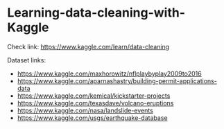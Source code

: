 # Learning-data-cleaning-with-Kaggle
Check link: https://www.kaggle.com/learn/data-cleaning

Dataset links: 
- https://www.kaggle.com/maxhorowitz/nflplaybyplay2009to2016
- https://www.kaggle.com/aparnashastry/building-permit-applications-data
- https://www.kaggle.com/kemical/kickstarter-projects
- https://www.kaggle.com/texasdave/volcano-eruptions
- https://www.kaggle.com/nasa/landslide-events
- https://www.kaggle.com/usgs/earthquake-database
